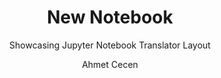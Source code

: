 ---
layout:     notebook
title:      New Notebook
author:     Ahmet Cecen
tags: 		jupyter workflows template
subtitle:   Showcasing Jupyter Notebook Translator Layout
category:   thoughts

notebookfilename: intro
visualworkflow: true
---